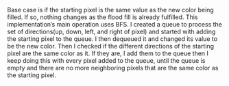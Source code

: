 Base case is if the starting pixel is the same value as the new color being filled. If so, 
nothing changes as the flood fill is already fulfilled. This implementation’s main operation 
uses BFS. I created a queue to process the set of directions(up, down, left, and right of 
pixel) and started with adding the starting pixel to the queue. I then dequeued it and 
changed its value to be the new color. Then I checked if the different directions of the 
starting pixel are the same color as it. If they are, I add them to the queue then I keep 
doing this with every pixel added to the queue, until the queue is empty and there are no 
more neighboring pixels that are the same color as the starting pixel.
